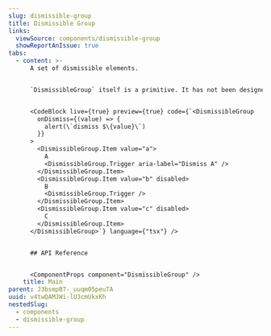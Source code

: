 ```yaml
---
slug: dismissible-group
title: Dismissible Group
links:
  viewSource: components/dismissible-group
  showReportAnIssue: true
tabs:
  - content: >-
      A set of dismissible elements.


      `DismissibleGroup` itself is a primitive. It has not been designed so it should not be used out-of-the-box as a user facing component. Test the component is accessible depending on each implementation use case.


      <CodeBlock live={true} preview={true} code={`<DismissibleGroup
        onDismiss={(value) => {
          alert(\`dismiss $\{value}\`)
        }}
      >
        <DismissibleGroup.Item value="a">
          A
          <DismissibleGroup.Trigger aria-label="Dismiss A" />
        </DismissibleGroup.Item>
        <DismissibleGroup.Item value="b" disabled>
          B
          <DismissibleGroup.Trigger />
        </DismissibleGroup.Item>
        <DismissibleGroup.Item value="c" disabled>
          C
        </DismissibleGroup.Item>
      </DismissibleGroup>`} language={"tsx"} />


      ## API Reference


      <ComponentProps component="DismissibleGroup" />
    title: Main
parent: J3bsmpB7-_uuqm05peuTA
uuid: v4twQAMJWi-lU3cmUkxKh
nestedSlug:
  - components
  - dismissible-group
---
```

